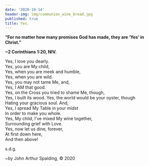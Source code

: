 ```yaml
---
date: '2020-10-14'
header-img: img/communion_wine_bread.jpg
published: true
title: Yes.
---
```



**“For no matter how many promises God has made, they are ‘Yes’ in Christ.”**
  
**~2 Corinthians 1:20, NIV.**  
  
  
Yes, I love you dearly.  
Yes, you are My child,  
Yes, when you are meek and humble,  
Yes, when you are wild.  
Yes, you may not tame Me, and,  
Yes, I AM that good.  
Yes, on the Cross you tried to shame Me, though,  
Yes, I built its wood.
Yes, the world would be your oyster, though  
Hating your gracious soul. And,  
Yes, I spread My Table in your midst  
In order to make you whole.  
Yes, My child, I’ve mixed My wine together,  
Surrounding grief with Love.  
Yes, now let us dine, forever,  
At first down here,  
And then above!  
  
s.d.g.  
  
~by John Arthur Spalding, © 2020

